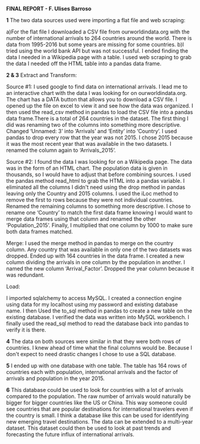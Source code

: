 **FINAL REPORT - F. Ulises Barroso**

**1**
The two data sources used were importing a flat file and web scraping:

a)For the flat file I downloaded a CSV file from ourworldindata.org with the number of international arrivals to 264 countries around the world. There is data from 1995-2016 but some years are missing for some countries.
b)I tried using the world bank API but was not successful. I ended finding the data I needed in a Wikipedia page with a table. I used web scraping to grab the data I needed off the HTML table into a pandas data frame.

**2 & 3**
Extract and Transform:

Source #1:
I used google to find data on international arrivals. I lead me to an interactive chart with the data I was looking for on ourworldindata.org. The chart has a DATA button that allows you to download a CSV file. I opened up the file on excel to view it and see how the data was organized. I then used the read_csv method in pandas to load the CSV file into a pandas data frame.There is a total of 264 countries in the dataset.
The first thing I did was renaming two of the columns into something more descriptive. Changed ‘Unnamed: 3’ into ‘Arrivals’ and ‘Entity’ into ‘Country’. I used pandas to drop every row that the year was not 2015. I chose 2015 because it was the most recent year that was available in the two datasets. I renamed the column again to ‘Arrivals_2015’.

Source #2:
I found the data I was looking for on a Wikipedia page. The data was in the form of an HTML chart. The population data is given in thousands, so I would have to adjust that before combining sources. I used the pandas method read_html to grab the HTML into a pandas variable. I eliminated all the columns I didn't need using the drop method in pandas leaving only the Country and 2015 columns. I used the iLoc method to remove the first to rows because they were not individual countries. Renamed the remaining columns to something more descriptive. I chose to rename one ‘Country’ to match the first data frame knowing I would want to merge data frames using that column and renamed the other ‘Population_2015’. Finally, I multiplied that one column by 1000 to make sure both data frames matched.

Merge:
I used the merge method in pandas to merge on the country column. Any country that was available in only one of the two datasets was dropped. Ended up with 164 countries in the data frame. I created a new column dividing the arrivals in one column by the population in another. I named the new column ‘Arrival_Factor’. Dropped the year column because it was redundant.




Load:
    
I imported sqlalchemy to access MySQL. I created a connection engine using data for my localhost using my password and existing database name. I then Used the to_sql method in pandas to create a new table on the existing database. I verified the data was written into MySQL workbench. I finally used the read_sql method to read the database back into pandas to verify it is there.

**4**
The data on both sources were similar in that they were both rows of countries. I knew ahead of time what the final columns would be. Because I don't expect to need drastic changes I chose to use a SQL database.

**5**
I ended up with one database with one table. The table has 164 rows of countries each with population, international arrivals and the factor of arrivals and population in the year 2015.

**6**
This database could be used to look for countries with a lot of arrivals compared to the population. The raw number of arrivals would naturally be bigger for bigger countries like the US or China. This way someone could see countries that are popular destinations for international travelers even if the country is small. I think a database like this can be used for identifying new emerging travel destinations. The data can be extended to a multi-year dataset. This dataset could then be used to look at past trends and forecasting the future influx of international arrivals.

